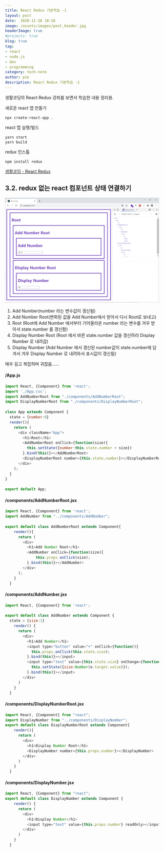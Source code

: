 ```yaml
---
title: React Redux 기본학습 -1
layout: post
date:  2020-11-26 18:18
image: /assets/images/post_header.jpg
headerImage: true
#projects: true
blog: true
tag:
- react
- node.js
- dev
- programming
category: tech-note
author: pie
description: React Redux 기본학습 -1
---
```


생활코딩의 React Redux 강좌를 보면서 학습한 내용 정리용.

새로운 react 앱 만들기
```
npx create-react-app .
```

react 앱 실행/빌드
```
yarn start
yarn build
```
redux 인스톨
```
npm install redux
```

[생활코딩 - React Redux](https://opentutorials.org/module/4518)

## 3.2. redux 없는 react 컴포넌트 상태 연결하기

![0082-001.png](/assets/images/post/0082-001.png)

1. Add Number(number 라는 변수값이 갱신됨) 
2. Add Number Root(변화된 값을 Add Number에서 받아서 다시 Root로 보내고) 
3. Root (Root에 Add Number 에서부터 기어올라온 number 라는 변수를 겨우 받아서 state.number 를 갱신함)
4. Display Number Root (Root 에서 바뀐 state.number 값을 갱신하러 Display Number 로 내려감)
5. Display Number (Add Number 에서 갱신된 number값이 state.number에 담겨서 겨우 Display Number 로 내려와서 표시값이 갱신됨)

매우 길고 복잡하며 귀찮음......

#### /App.js
```js
import React, {Component} from 'react';
import './App.css';
import AddNumberRoot from "./components/AddNumberRoot";
import DisplayNumberRoot from "./components/DisplayNumberRoot";

class App extends Component {
  state = {number:0}
  render(){
    return (
      <div className="App">
        <h1>Root</h1>
        <AddNumberRoot onClick={function(size){
          this.setState({number:this.state.number + size})
        }.bind(this)}></AddNumberRoot>
        <DisplayNumberRoot number={this.state.number}></DisplayNumberRoot>
      </div>
    );
  }
}

export default App;
```

#### /components/AddNumberRoot.jsx
```js
import React, {Component} from 'react';
import AddNumber from "../components/AddNumber";

export default class AddNumberRoot extends Component{
    render(){
      return (
        <div>
          <h1>Add Number Root</h1>
          <AddNumber onClick={function(size){
              this.props.onClick(size);
          }.bind(this)}></AddNumber>
        </div>
      );
    }
  }
```

#### /components/AddNumber.jsx
```js
import React, {Component} from 'react';

export default class AddNumber extends Component {
  state = {size:1}
    render() {
      return (
        <div>
          <h1>Add Number</h1>
          <input type="button" value="+" onClick={function(){
            this.props.onClick(this.state.size);
          }.bind(this)}></input>
          <input type="text" value={this.state.size} onChange={function(e){
            this.setState({size:Number(e.target.value)});
          }.bind(this)}></input>
        </div>
      )
    }
  }
```
#### /components/DisplayNumberRoot.jsx
```js
import React, {Component} from "react";
import DisplayNumber from "../components/DisplayNumber";
export default class DisplayNumberRoot extends Component{
    render(){
      return (
        <div>
          <h1>Display Number Root</h1>
          <DisplayNumber number={this.props.number}></DisplayNumber>
        </div>
      )
    }
  } 
```

#### /components/DisplayNumber.jsx
```js
import React, {Component} from "react";
export default class DisplayNumber extends Component {
    render() {
      return (
        <div>
          <h1>Display Number</h1>
          <input type="text" value={this.props.number} readOnly></input>
        </div>
      )
    }
  }
```

